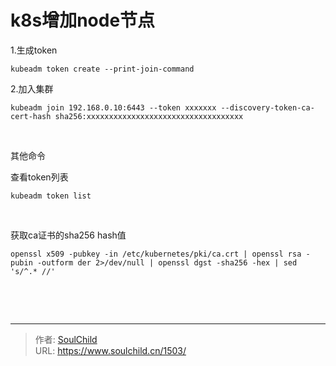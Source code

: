 # k8s增加node节点

<!--more-->
1.生成token
<pre class="line-numbers" data-line="1" data-start="1"><code class="language-bash">kubeadm token create --print-join-command</code></pre>
2.加入集群
<pre class="line-numbers" data-line="1" data-start="1"><code class="language-bash">kubeadm join 192.168.0.10:6443 --token xxxxxxx --discovery-token-ca-cert-hash sha256:xxxxxxxxxxxxxxxxxxxxxxxxxxxxxxxxxxx</code></pre>
&nbsp;

其他命令

查看token列表
<pre class="line-numbers" data-line="1" data-start="1"><code class="language-bash">kubeadm token list</code></pre>
&nbsp;

获取ca证书的sha256 hash值
<pre class="line-numbers" data-line="1" data-start="1"><code class="language-bash">openssl x509 -pubkey -in /etc/kubernetes/pki/ca.crt | openssl rsa -pubin -outform der 2&gt;/dev/null | openssl dgst -sha256 -hex | sed 's/^.* //'</code></pre>
&nbsp;

&nbsp;


---

> 作者: [SoulChild](https://www.soulchild.cn)  
> URL: https://www.soulchild.cn/1503/  

